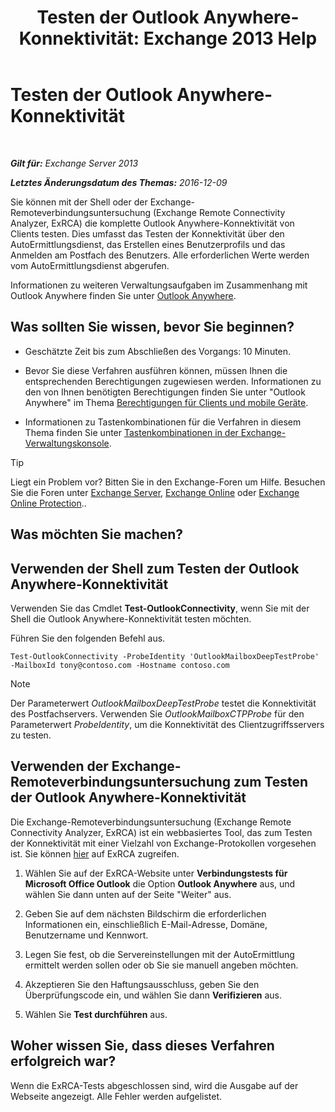﻿---
title: 'Testen der Outlook Anywhere-Konnektivität: Exchange 2013 Help'
TOCTitle: Testen der Outlook Anywhere-Konnektivität
ms:assetid: 0dc5b68f-2316-446a-84c9-5f1c50dc3776
ms:mtpsurl: https://technet.microsoft.com/de-de/library/Ee633453(v=EXCHG.150)
ms:contentKeyID: 50554811
ms.date: 04/24/2018
mtps_version: v=EXCHG.150
ms.translationtype: HT
---

# Testen der Outlook Anywhere-Konnektivität

 

_**Gilt für:** Exchange Server 2013_

_**Letztes Änderungsdatum des Themas:** 2016-12-09_

Sie können mit der Shell oder der Exchange-Remoteverbindungsuntersuchung (Exchange Remote Connectivity Analyzer, ExRCA) die komplette Outlook Anywhere-Konnektivität von Clients testen. Dies umfasst das Testen der Konnektivität über den AutoErmittlungsdienst, das Erstellen eines Benutzerprofils und das Anmelden am Postfach des Benutzers. Alle erforderlichen Werte werden vom AutoErmittlungsdienst abgerufen.

Informationen zu weiteren Verwaltungsaufgaben im Zusammenhang mit Outlook Anywhere finden Sie unter [Outlook Anywhere](outlook-anywhere-exchange-2013-help.md).

## Was sollten Sie wissen, bevor Sie beginnen?

  - Geschätzte Zeit bis zum Abschließen des Vorgangs: 10 Minuten.

  - Bevor Sie diese Verfahren ausführen können, müssen Ihnen die entsprechenden Berechtigungen zugewiesen werden. Informationen zu den von Ihnen benötigten Berechtigungen finden Sie unter "Outlook Anywhere" im Thema [Berechtigungen für Clients und mobile Geräte](clients-and-mobile-devices-permissions-exchange-2013-help.md).

  - Informationen zu Tastenkombinationen für die Verfahren in diesem Thema finden Sie unter [Tastenkombinationen in der Exchange-Verwaltungskonsole](keyboard-shortcuts-in-the-exchange-admin-center-exchange-online-protection-help.md).


> [!TIP]
> Liegt ein Problem vor? Bitten Sie in den Exchange-Foren um Hilfe. Besuchen Sie die Foren unter <A href="https://go.microsoft.com/fwlink/p/?linkid=60612">Exchange Server</A>, <A href="https://go.microsoft.com/fwlink/p/?linkid=267542">Exchange Online</A> oder <A href="https://go.microsoft.com/fwlink/p/?linkid=285351">Exchange Online Protection</A>..



## Was möchten Sie machen?

## Verwenden der Shell zum Testen der Outlook Anywhere-Konnektivität

Verwenden Sie das Cmdlet **Test-OutlookConnectivity**, wenn Sie mit der Shell die Outlook Anywhere-Konnektivität testen möchten.

Führen Sie den folgenden Befehl aus.

    Test-OutlookConnectivity -ProbeIdentity 'OutlookMailboxDeepTestProbe' -MailboxId tony@contoso.com -Hostname contoso.com


> [!NOTE]
> Der Parameterwert <EM>OutlookMailboxDeepTestProbe</EM> testet die Konnektivität des Postfachservers. Verwenden Sie <EM>OutlookMailboxCTPProbe</EM> für den Parameterwert <EM>ProbeIdentity</EM>, um die Konnektivität des Clientzugriffsservers zu testen.



## Verwenden der Exchange-Remoteverbindungsuntersuchung zum Testen der Outlook Anywhere-Konnektivität

Die Exchange-Remoteverbindungsuntersuchung (Exchange Remote Connectivity Analyzer, ExRCA) ist ein webbasiertes Tool, das zum Testen der Konnektivität mit einer Vielzahl von Exchange-Protokollen vorgesehen ist. Sie können [hier](https://go.microsoft.com/fwlink/p/?linkid=167905) auf ExRCA zugreifen.

1.  Wählen Sie auf der ExRCA-Website unter **Verbindungstests für Microsoft Office Outlook** die Option **Outlook Anywhere** aus, und wählen Sie dann unten auf der Seite "Weiter" aus.

2.  Geben Sie auf dem nächsten Bildschirm die erforderlichen Informationen ein, einschließlich E-Mail-Adresse, Domäne, Benutzername und Kennwort.

3.  Legen Sie fest, ob die Servereinstellungen mit der AutoErmittlung ermittelt werden sollen oder ob Sie sie manuell angeben möchten.

4.  Akzeptieren Sie den Haftungsausschluss, geben Sie den Überprüfungscode ein, und wählen Sie dann **Verifizieren** aus.

5.  Wählen Sie **Test durchführen** aus.

## Woher wissen Sie, dass dieses Verfahren erfolgreich war?

Wenn die ExRCA-Tests abgeschlossen sind, wird die Ausgabe auf der Webseite angezeigt. Alle Fehler werden aufgelistet.

